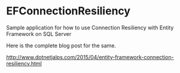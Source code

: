 # EFConnectionResiliency
Sample application for how to use Connection Resiliency with Entity Framework on SQL Server

Here is the complete blog post for the same.

http://www.dotnetjalps.com/2015/04/entity-framework-connection-resiliency.html
